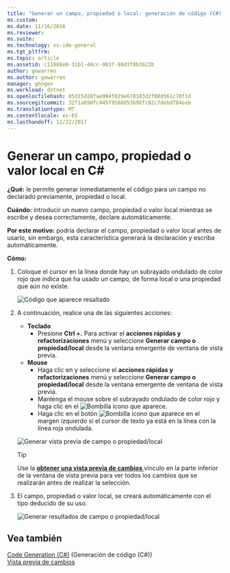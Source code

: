 ```yaml
---
title: "Generar un campo, propiedad o local: generación de código (C#) | Documentos de Microsoft"
ms.custom: 
ms.date: 11/16/2016
ms.reviewer: 
ms.suite: 
ms.technology: vs-ide-general
ms.tgt_pltfrm: 
ms.topic: article
ms.assetid: c11888e0-31b1-44cc-9037-98d3f8b3623b
author: gewarren
ms.author: gewarren
manager: ghogen
ms.workload: dotnet
ms.openlocfilehash: 85d15d28fae994f029e678183d2f08d561c70f1d
ms.sourcegitcommit: 32f1a690fc445f9586d53698fc82c7debd784eeb
ms.translationtype: MT
ms.contentlocale: es-ES
ms.lasthandoff: 12/22/2017
---
```

# <a name="generate-a-field-property-or-local-in-c"></a>Generar un campo, propiedad o valor local en C# #
**¿Qué:** le permite generar inmediatamente el código para un campo no declarado previamente, propiedad o local. 

**Cuándo:** introducir un nuevo campo, propiedad o valor local mientras se escribe y desea correctamente, declare automáticamente.  

**Por este motivo:** podría declarar el campo, propiedad o valor local antes de usarlo, sin embargo, esta característica generará la declaración y escriba automáticamente. 

**Cómo:**

1. Coloque el cursor en la línea donde hay un subrayado ondulado de color rojo que indica que ha usado un campo, de forma local o una propiedad que aún no existe.

   ![Código que aparece resaltado](media/field_highlight.png)

1. A continuación, realice una de las siguientes acciones:
   * **Teclado**
     * Presione **Ctrl +.** Para activar el **acciones rápidas y refactorizaciones** menú y seleccione **Generar campo o propiedad/local** desde la ventana emergente de ventana de vista previa.
   * **Mouse**
     * Haga clic en y seleccione el **acciones rápidas y refactorizaciones** menú y seleccione **Generar campo o propiedad/local** desde la ventana emergente de ventana de vista previa.
     * Mantenga el mouse sobre el subrayado ondulado de color rojo y haga clic en el ![Bombilla](media/bulb.png) icono que aparece.
     * Haga clic en el botón ![Bombilla](media/bulb.png) icono que aparece en el margen izquierdo si el cursor de texto ya está en la línea con la línea roja ondulada.

   ![Generar vista previa de campo o propiedad/local](media/field_preview.png)

   >[!TIP]
   >Use la [ **obtener una vista previa de cambios** ](../../ide/preview-changes.md) vínculo en la parte inferior de la ventana de vista previa para ver todos los cambios que se realizarán antes de realizar la selección.

1. El campo, propiedad o valor local, se creará automáticamente con el tipo deducido de su uso.

   ![Generar resultados de campo o propiedad/local](media/field_result.png)

## <a name="see-also"></a>Vea también  
[Code Generation (C#)](../code-generation-csharp.md) (Generación de código (C#))  
[Vista previa de cambios](../../ide/preview-changes.md) 
